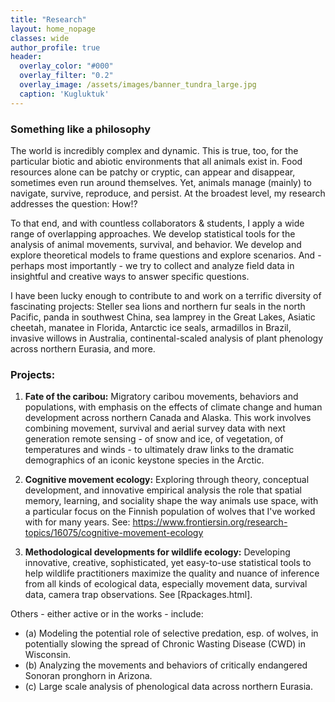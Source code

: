 ```yaml
---
title: "Research"
layout: home_nopage
classes: wide
author_profile: true
header:
  overlay_color: "#000"
  overlay_filter: "0.2"
  overlay_image: /assets/images/banner_tundra_large.jpg
  caption: 'Kugluktuk'
---
```

  
### Something like a philosophy  
  
The world is incredibly complex and dynamic. This is true, too, for the particular biotic and abiotic environments that all animals exist in.  Food resources alone can be patchy or cryptic, can appear and disappear, sometimes even run around themselves.  Yet, animals manage (mainly) to navigate, survive, reproduce, and persist.  At the broadest level, my research addresses the question: How!? 

To that end, and with countless collaborators & students, I apply a wide range of overlapping approaches.  We develop statistical tools for the analysis of animal movements, survival, and behavior.  We develop and explore theoretical models to frame questions and explore scenarios.  And - perhaps most importantly - we try to collect and analyze field data in insightful and creative ways to answer specific questions. 

I have been lucky enough to contribute to and work on a terrific diversity of fascinating projects: Steller sea lions and northern fur seals in the north Pacific, panda in southwest China, sea lamprey in the Great Lakes, Asiatic cheetah, manatee in Florida, Antarctic ice seals, armadillos in Brazil, invasive willows in Australia, continental-scaled analysis of plant phenology across northern Eurasia, and more.

### Projects:

1. **Fate of the caribou:**  Migratory caribou movements, behaviors and populations, with emphasis on the effects of climate change and human development across northern Canada and Alaska.  This work involves combining movement, survival and aerial survey data with next generation remote sensing - of snow and ice, of vegetation, of temperatures and winds - to ultimately draw links to the dramatic demographics of an iconic keystone species in the Arctic. 

2. **Cognitive movement ecology:**  Exploring through theory, conceptual development, and innovative empirical analysis the role that spatial memory, learning, and sociality shape the way animals use space, with a particular focus on the Finnish population of wolves that I've worked with for many years.  See: https://www.frontiersin.org/research-topics/16075/cognitive-movement-ecology

3. **Methodological developments for wildlife ecology:**  Developing innovative, creative, sophisticated, yet easy-to-use statistical tools to help wildlife practitioners maximize the quality and nuance of inference from all kinds of ecological data, especially movement data, survival data, camera trap observations.  See [Rpackages.html].   


Others - either active or in the works - include: 

- (a) Modeling the potential role of selective predation, esp. of wolves, in potentially slowing the spread of Chronic Wasting Disease (CWD) in Wisconsin.
- (b) Analyzing the movements and behaviors of critically endangered Sonoran pronghorn in Arizona.
- (c) Large scale analysis of phenological data across northern Eurasia. 

